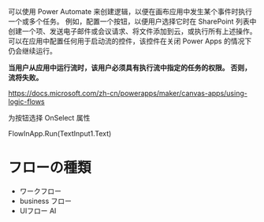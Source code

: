 可以使用 Power Automate 来创建逻辑，以便在画布应用中发生某个事件时执行一个或多个任务。 例如，配置一个按钮，以便用户选择它时在 SharePoint 列表中创建一个项、发送电子邮件或会议请求、将文件添加到云，或执行所有上述操作。 可以在应用中配置任何用于启动流的控件，该控件在关闭 Power Apps 的情况下仍会继续运行。

**当用户从应用中运行流时，该用户必须具有执行流中指定的任务的权限。 否则，流将失败。**

https://docs.microsoft.com/zh-cn/powerapps/maker/canvas-apps/using-logic-flows

为按钮选择 OnSelect 属性

FlowInApp.Run(TextInput1.Text)

# フローの種類

- ワークフロー
- business フロー
- UIフロー AI